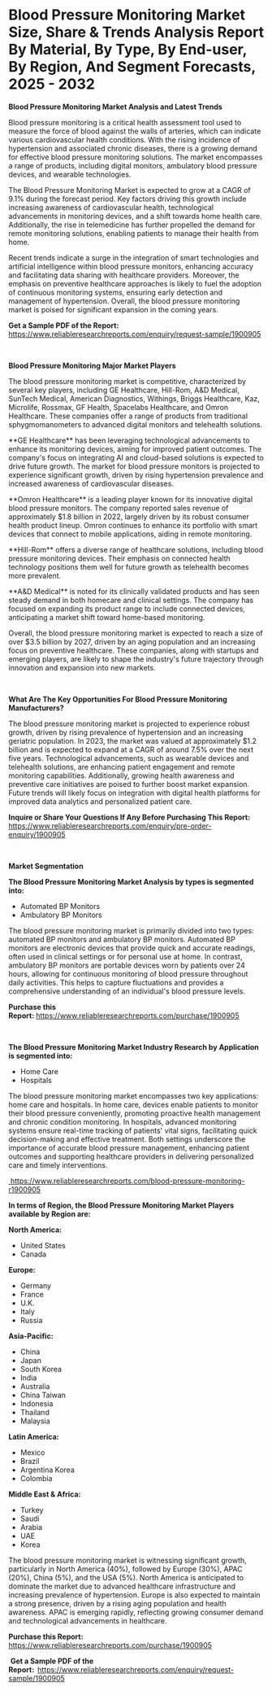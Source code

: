 <p><h1>Blood Pressure Monitoring Market Size, Share & Trends Analysis Report By Material, By Type, By End-user, By Region, And Segment Forecasts, 2025 - 2032</h1></p><p><strong>Blood Pressure Monitoring Market Analysis and Latest Trends</strong></p>
<p><p>Blood pressure monitoring is a critical health assessment tool used to measure the force of blood against the walls of arteries, which can indicate various cardiovascular health conditions. With the rising incidence of hypertension and associated chronic diseases, there is a growing demand for effective blood pressure monitoring solutions. The market encompasses a range of products, including digital monitors, ambulatory blood pressure devices, and wearable technologies.</p><p>The Blood Pressure Monitoring Market is expected to grow at a CAGR of 9.1% during the forecast period. Key factors driving this growth include increasing awareness of cardiovascular health, technological advancements in monitoring devices, and a shift towards home health care. Additionally, the rise in telemedicine has further propelled the demand for remote monitoring solutions, enabling patients to manage their health from home.</p><p>Recent trends indicate a surge in the integration of smart technologies and artificial intelligence within blood pressure monitors, enhancing accuracy and facilitating data sharing with healthcare providers. Moreover, the emphasis on preventive healthcare approaches is likely to fuel the adoption of continuous monitoring systems, ensuring early detection and management of hypertension. Overall, the blood pressure monitoring market is poised for significant expansion in the coming years.</p></p>
<p><strong>Get a Sample PDF of the Report:&nbsp;</strong> <a href="https://www.reliableresearchreports.com/enquiry/request-sample/1900905?utm_campaign=2098&utm_medium=2&utm_source=Github&utm_content=ia&utm_term=13042025&utm_id=blood-pressure-monitoring">https://www.reliableresearchreports.com/enquiry/request-sample/1900905</a></p>
<p>&nbsp;</p>
<p><strong>Blood Pressure Monitoring Major Market Players</strong></p>
<p><p>The blood pressure monitoring market is competitive, characterized by several key players, including GE Healthcare, Hill-Rom, A&D Medical, SunTech Medical, American Diagnostics, Withings, Briggs Healthcare, Kaz, Microlife, Rossmax, GF Health, Spacelabs Healthcare, and Omron Healthcare. These companies offer a range of products from traditional sphygmomanometers to advanced digital monitors and telehealth solutions.</p><p>**GE Healthcare** has been leveraging technological advancements to enhance its monitoring devices, aiming for improved patient outcomes. The company's focus on integrating AI and cloud-based solutions is expected to drive future growth. The market for blood pressure monitors is projected to experience significant growth, driven by rising hypertension prevalence and increased awareness of cardiovascular diseases.</p><p>**Omron Healthcare** is a leading player known for its innovative digital blood pressure monitors. The company reported sales revenue of approximately $1.8 billion in 2022, largely driven by its robust consumer health product lineup. Omron continues to enhance its portfolio with smart devices that connect to mobile applications, aiding in remote monitoring.</p><p>**Hill-Rom** offers a diverse range of healthcare solutions, including blood pressure monitoring devices. Their emphasis on connected health technology positions them well for future growth as telehealth becomes more prevalent.</p><p>**A&D Medical** is noted for its clinically validated products and has seen steady demand in both homecare and clinical settings. The company has focused on expanding its product range to include connected devices, anticipating a market shift toward home-based monitoring.</p><p>Overall, the blood pressure monitoring market is expected to reach a size of over $3.5 billion by 2027, driven by an aging population and an increasing focus on preventive healthcare. These companies, along with startups and emerging players, are likely to shape the industry's future trajectory through innovation and expansion into new markets.</p></p>
<p>&nbsp;</p>
<p><strong>What Are The Key Opportunities For Blood Pressure Monitoring Manufacturers?</strong></p>
<p><p>The blood pressure monitoring market is projected to experience robust growth, driven by rising prevalence of hypertension and an increasing geriatric population. In 2023, the market was valued at approximately $1.2 billion and is expected to expand at a CAGR of around 7.5% over the next five years. Technological advancements, such as wearable devices and telehealth solutions, are enhancing patient engagement and remote monitoring capabilities. Additionally, growing health awareness and preventive care initiatives are poised to further boost market expansion. Future trends will likely focus on integration with digital health platforms for improved data analytics and personalized patient care.</p></p>
<p><strong>Inquire or Share Your Questions If Any Before Purchasing This Report:</strong> <a href="https://www.reliableresearchreports.com/enquiry/pre-order-enquiry/1900905?utm_campaign=2098&utm_medium=2&utm_source=Github&utm_content=ia&utm_term=13042025&utm_id=blood-pressure-monitoring">https://www.reliableresearchreports.com/enquiry/pre-order-enquiry/1900905</a></p>
<p>&nbsp;</p>
<p><strong>Market Segmentation</strong></p>
<p><strong>The Blood Pressure Monitoring Market Analysis by types is segmented into:</strong></p>
<p><ul><li>Automated BP Monitors</li><li>Ambulatory BP Monitors</li></ul></p>
<p><p>The blood pressure monitoring market is primarily divided into two types: automated BP monitors and ambulatory BP monitors. Automated BP monitors are electronic devices that provide quick and accurate readings, often used in clinical settings or for personal use at home. In contrast, ambulatory BP monitors are portable devices worn by patients over 24 hours, allowing for continuous monitoring of blood pressure throughout daily activities. This helps to capture fluctuations and provides a comprehensive understanding of an individual's blood pressure levels.</p></p>
<p><strong>Purchase this Report:&nbsp;</strong><a href="https://www.reliableresearchreports.com/purchase/1900905?utm_campaign=2098&utm_medium=2&utm_source=Github&utm_content=ia&utm_term=13042025&utm_id=blood-pressure-monitoring">https://www.reliableresearchreports.com/purchase/1900905</a></p>
<p>&nbsp;</p>
<p><strong>The Blood Pressure Monitoring Market Industry Research by Application is segmented into:</strong></p>
<p><ul><li>Home Care</li><li>Hospitals</li></ul></p>
<p><p>The blood pressure monitoring market encompasses two key applications: home care and hospitals. In home care, devices enable patients to monitor their blood pressure conveniently, promoting proactive health management and chronic condition monitoring. In hospitals, advanced monitoring systems ensure real-time tracking of patients' vital signs, facilitating quick decision-making and effective treatment. Both settings underscore the importance of accurate blood pressure management, enhancing patient outcomes and supporting healthcare providers in delivering personalized care and timely interventions.</p></p>
<p><a href="https://www.reliableresearchreports.com/blood-pressure-monitoring-r1900905?utm_campaign=2098&utm_medium=2&utm_source=Github&utm_content=ia&utm_term=13042025&utm_id=blood-pressure-monitoring">&nbsp;https://www.reliableresearchreports.com/blood-pressure-monitoring-r1900905</a></p>
<p><strong>In terms of Region, the Blood Pressure Monitoring Market Players available by Region are:</strong></p>
<p>
    <p> <strong> North America: </strong>
        <ul>
            <li>United States</li>
            <li>Canada</li>
        </ul>
        </p> 
    <p> <strong> Europe: </strong>
        <ul>
            <li>Germany</li>
            <li>France</li>
            <li>U.K.</li>
            <li>Italy</li>
            <li>Russia</li>
        </ul>
        </p> 
    <p> <strong> Asia-Pacific: </strong>
        <ul>
            <li>China</li>
            <li>Japan</li>
            <li>South Korea</li>
            <li>India</li>
            <li>Australia</li>
            <li>China Taiwan</li>
            <li>Indonesia</li>
            <li>Thailand</li>
            <li>Malaysia</li>
        </ul>
        </p> 
    <p> <strong> Latin America: </strong>
        <ul>
            <li>Mexico</li>
            <li>Brazil</li>
            <li>Argentina Korea</li>
            <li>Colombia</li>
        </ul>
        </p> 
    <p> <strong> Middle East & Africa: </strong>
        <ul>
            <li>Turkey</li>
            <li>Saudi</li>
            <li>Arabia</li>
            <li>UAE</li>
            <li>Korea</li>
        </ul>
    </p>
    </p>
<p><p>The blood pressure monitoring market is witnessing significant growth, particularly in North America (40%), followed by Europe (30%), APAC (20%), China (5%), and the USA (5%). North America is anticipated to dominate the market due to advanced healthcare infrastructure and increasing prevalence of hypertension. Europe is also expected to maintain a strong presence, driven by a rising aging population and health awareness. APAC is emerging rapidly, reflecting growing consumer demand and technological advancements in healthcare.</p></p>
<p><strong>Purchase this Report: </strong><a href="https://www.reliableresearchreports.com/purchase/1900905?utm_campaign=2098&utm_medium=2&utm_source=Github&utm_content=ia&utm_term=13042025&utm_id=blood-pressure-monitoring">https://www.reliableresearchreports.com/purchase/1900905</a></p>
<p>&nbsp;<strong>Get a Sample PDF of the Report:&nbsp;&nbsp;</strong><a href="https://www.reliableresearchreports.com/enquiry/request-sample/1900905?utm_campaign=2098&utm_medium=2&utm_source=Github&utm_content=ia&utm_term=13042025&utm_id=blood-pressure-monitoring">https://www.reliableresearchreports.com/enquiry/request-sample/1900905</a></p>
<p><strong></strong></p>
<p><p></p><p></p><p></p></p>